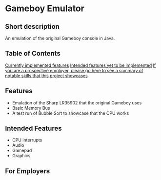 # Gameboy Emulator
## Short description
An emulation of the original Gameboy console in Java.

## Table of Contents
[Currently implemented features](##features)
[Intended features yet to be implemented](##intended-features)
[If you are a prospective employer, please go here to see a summary of notable skills that this project showcases](#for-employers)

## Features
- Emulation of the Sharp LR35902 that the original Gameboy uses
- Basic Memory Bus
- A test run of Bubble Sort to showcase that the CPU works

## Intended Features
- CPU interrupts
- Audio
- Gamepad
- Graphics

## For Employers
